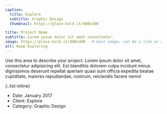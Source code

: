 ```yaml
---
caption:
  title: Explore
  subtitle: Graphic Design
  thumbnail: https://place-hold.it/400x300

title: Project Name
subtitle: Lorem ipsum dolor sit amet consectetur.
image: https://place-hold.it/400x300   # main image, can be a link or a file in assets/img/portfolio
alt: Keep Exploring
---
```

Use this area to describe your project. Lorem ipsum dolor sit amet, consectetur adipisicing elit. Est blanditiis dolorem culpa incidunt minus dignissimos deserunt repellat aperiam quasi sunt officia expedita beatae cupiditate, maiores repudiandae, nostrum, reiciendis facere nemo!

{:.list-inline}

- Date: January 2017
- Client: Explore
- Category: Graphic Design
